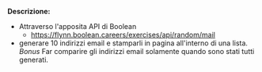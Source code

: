 **Descrizione:**

- Attraverso l'apposita API di Boolean
  - https://flynn.boolean.careers/exercises/api/random/mail
- generare 10 indirizzi email e stamparli in pagina all'interno di una lista.
  _Bonus_
  Far comparire gli indirizzi email solamente quando sono stati tutti generati.
